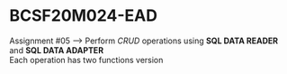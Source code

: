 # BCSF20M024-EAD
Assignment #05 --> Perform _CRUD_ operations using **SQL DATA READER** and **SQL DATA ADAPTER**  <br>
Each operation has two functions version <br> 

